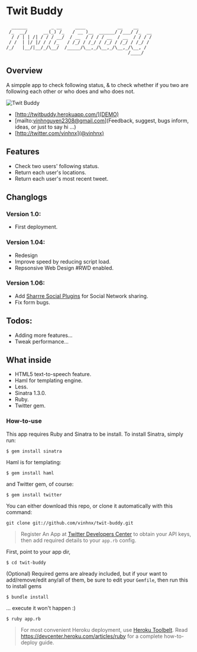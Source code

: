 # Twit Buddy
	  ______         _ __     ____            __    __     
	 /_  __/      __(_) /_   / __ )__  ______/ /___/ /_  __
	  / / | | /| / / / __/  / __  / / / / __  / __  / / / /
	 / /  | |/ |/ / / /_   / /_/ / /_/ / /_/ / /_/ / /_/ / 
	/_/   |__/|__/_/\__/  /_____/\__,_/\__,_/\__,_/\__, /  
	                                              /____/   

## Overview
A simpple app to check following status, & to check whether if you two are following each other or who does and who does not.

![Twit Buddy](http://imgur.com/RuL3Y.png)

* [http://twitbuddy.herokuapp.com/](DEMO)
* [mailto:vinhnguyen2308@gmail.com](Feedback, suggest, bugs inform, ideas, or just to say hi ...)
* [http://twitter.com/vinhnx](@vinhnx)

## Features

* Check two users' following status.
* Return each user's locations.
* Return each user's most recent tweet.

## Changlogs
### Version 1.0:
* First deployment.

### Version 1.04:
* Redesign
* Improve speed by reducing script load.
* Repsonsive Web Design #RWD enabled.

### Version 1.06:
* Add [Sharrre Social Plugins](http://sharrre.com) for Social Network sharing.
* Fix form bugs.

## Todos:
* Adding more features...
* Tweak performance...


## What inside

* HTML5 text-to-speech feature.
* Haml for templating engine.
* Less.
* Sinatra 1.3.0.
* Ruby.
* Twitter gem.

### How-to-use

This app requires Ruby and Sinatra to be install. 
To install Sinatra, simply run:

`$ gem install sinatra`

Haml is for templating:

`$ gem install haml`

and Twitter gem, of course:

`$ gem install twitter`

You can either download this repo, or clone it automatically with this command:

`git clone git://github.com/vinhnx/twit-buddy.git`

> Register An App at [Twitter Developers Center](https://dev.twitter.com/apps) to obtain your API keys, then add required details to your `app.rb` config.

First, point to your app dir, 

`$ cd twit-buddy`

(Optional) Required gems are already included, but if your want to add/remove/edit any/all of them, be sure to edit your `Gemfile`, then run this to install gems

`$ bundle install`

... execute it won't happen :)

`$ ruby app.rb`

> For most convenient Heroku deployment, use [Heroku Toolbelt](https://toolbelt.heroku.com). 
> Read https://devcenter.heroku.com/articles/ruby for a complete how-to-deploy guide.